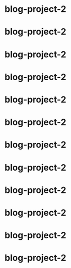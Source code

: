 # blog-project-2
# blog-project-2
# blog-project-2
# blog-project-2
# blog-project-2
# blog-project-2
# blog-project-2
# blog-project-2
# blog-project-2
# blog-project-2
# blog-project-2
# blog-project-2
